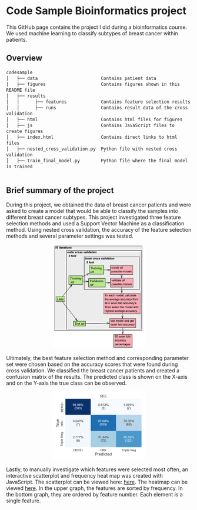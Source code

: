 # Code Sample Bioinformatics project

This GitHub page contains the project I did during a bioinformatics course. We used machine learning to classify subtypes of breast cancer within patients.

## Overview
```
codesample
│   ├── data                        Contains patient data
|   ├── figures                     Contains figures shown in this README file
│   ├── results                     
│   │      ├── features             Contains feature selection results
│   │      ├── runs                 Contains result data of the cross validation
│   ├── html                        Contains html files for figures
│   ├── js                          Contains JavaScript files to create figures
│   ├── index.html                  Contains direct links to html files
│   ├── nested_cross_validation.py  Python file with nested cross validation
│   ├── train_final_model.py        Python file where the final model is trained


```

## Brief summary of the project
During this project, we obtained the data of breast cancer patients and were asked
to create a model that would be able to classify the samples into different breast cancer subtypes.
This project investigated three feature selection methods and used a Support
Vector Machine as a classification method. Using nested cross validation, the accuracy of the feature selection methods and several parameter settings was tested.

<html>
<p align="center">
<img src="figures/CV.png" width="50%" height="50%" class="center"/>
</p>
</html>

Ultimately, the best feature selection method and corresponding parameter set were chosen based on the accuracy scores that were found during cross validation.
We classified the breast cancer patients and created a confusion matrix of the results. The predicted class is shown on the X-axis
and on the Y-axis the true class can be observed.

<html>
<p align="center">
  <img src="figures/RFE_CM.png" width="50%" height="50%" class="center" />
</p>
</html>

Lastly, to manually investigate which features were selected most often,
an interactive scatterplot and frequency heat map was created with JavaScript. The scatterplot can be viewed here: [here](https://annemijnd.github.io/codesample/html/scat_freq_acc.html).  The heatmap can be viewed [here](https://annemijnd.github.io/codesample/html/heatmap_RFE.html). In the upper graph, the features are sorted
by frequency. In the bottom graph, they are ordered by feature number. Each element is a single feature.
